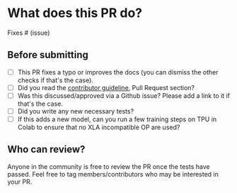 # What does this PR do?

<!--
Congratulations! You've made it this far! You're not quite done yet though.

Once merged, your PR is going to appear in the release notes with the title you set, so make sure it's a great title that fully reflects the extent of your awesome contribution.

Then, please replace this with a description of the change and which issue is fixed (if applicable). Please also include relevant motivation and context. List any dependencies (if any) that are required for this change.

Once you're done, someone will review your PR shortly (see the section "Who can review?" below to tag some potential reviewers). They may suggest changes to make the code even better. If no one reviewed your PR after a week has passed, don't hesitate to post a new comment @-mentioning the same persons --sometimes notifications get lost.
-->

<!-- Remove if not applicable -->

Fixes # (issue)


## Before submitting
- [ ] This PR fixes a typo or improves the docs (you can dismiss the other checks if that's the case).
- [ ] Did you read the [contributor guideline](https://github.com/keras-team/keras-cv/blob/master/CONTRIBUTING.md),
      Pull Request section?
- [ ] Was this discussed/approved via a Github issue? Please add a link
      to it if that's the case.
- [ ] Did you write any new necessary tests?
- [ ] If this adds a new model, can you run a few training steps on TPU in Colab to ensure that no XLA incompatible OP are used?

## Who can review?

Anyone in the community is free to review the PR once the tests have passed. Feel free to tag
members/contributors who may be interested in your PR.

<!--
Feel free to tag @divyashreepathihalli and @sampathweb in your reviews.
-->

<!--
This PR template is copied and modified from here:
https://github.com/huggingface/transformers/blob/main/.github/PULL_REQUEST_TEMPLATE.md
-->
